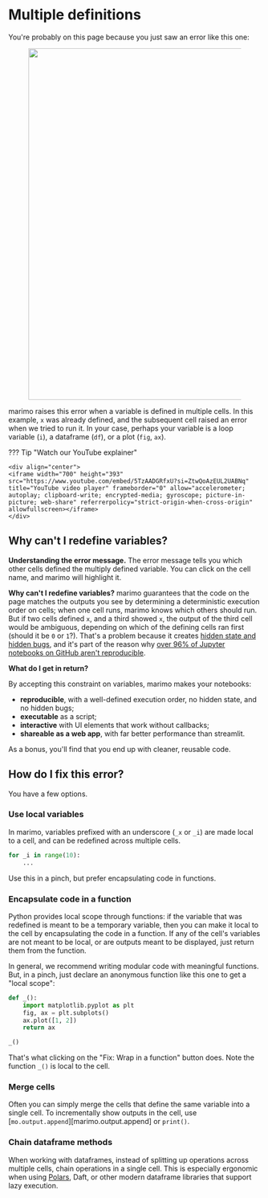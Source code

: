# Multiple definitions

You're probably on this page because you just saw an error like this one:

<div align="center">
<figure>
<img src="/_static/docs_redefines_variables_error.png" width="700px"/>
</figure>
</div>

marimo raises this error when a variable is defined in multiple cells. In
this example, `x` was already defined, and the subsequent cell raised
an error when we tried to run it. In your case, perhaps your variable
is a loop variable (`i`), a dataframe (`df`), or a plot (`fig`, `ax`).

??? Tip "Watch our YouTube explainer"

    <div align="center">
    <iframe width="700" height="393" src="https://www.youtube.com/embed/5TzAADGRfxU?si=ZtwQoAzEUL2UABNq" title="YouTube video player" frameborder="0" allow="accelerometer; autoplay; clipboard-write; encrypted-media; gyroscope; picture-in-picture; web-share" referrerpolicy="strict-origin-when-cross-origin" allowfullscreen></iframe>
    </div>

## Why can't I redefine variables?

**Understanding the error message.** The error message tells you which other
cells defined the multiply defined variable. You can click on the cell name,
and marimo will highlight it.

**Why can't I redefine variables?** marimo guarantees that the code on the page
matches the outputs you see by determining a deterministic execution order on
cells; when one cell runs, marimo knows which others should run. But if two
cells defined `x`, and a third showed `x`, the output of the third cell would
be ambiguous, depending on which of the defining cells ran first (should it be
`0` or `1`?). That's a problem because it creates [hidden state and hidden
bugs](../coming_from/jupyter.md), and it's part of the reason why [over 96% of
Jupyter notebooks on GitHub aren't reproducible](https://leomurta.github.io/papers/pimentel2019a.pdf).

**What do I get in return?**

By accepting this constraint on variables, marimo makes your notebooks:

- **reproducible**, with a well-defined execution order, no hidden state, and no hidden bugs;
- **executable** as a script;
- **interactive** with UI elements that work without callbacks;
- **shareable as a web app**, with far better performance than streamlit.

As a bonus, you'll find that you end up with cleaner, reusable code.

## How do I fix this error?

You have a few options.

### Use local variables

In marimo, variables prefixed with an underscore (`_x` or `_i`) are made local
to a cell, and can be redefined across multiple cells.

```python
for _i in range(10):
    ...
```

Use this in a pinch, but prefer encapsulating code in functions.

### Encapsulate code in a function

Python provides local scope through functions: if the variable that was
redefined is meant to be a temporary variable, then you can make it local to
the cell by encapsulating the code in a function. If any of the cell's
variables are not meant to be local, or are outputs meant to be displayed, just
return them from the function.

In general, we recommend writing modular code with meaningful functions. But,
in a pinch, just declare an anonymous function like this one to get a "local scope":


```python
def _():
    import matplotlib.pyplot as plt
    fig, ax = plt.subplots()
    ax.plot([1, 2])
    return ax

_() 
```

That's what clicking on the "Fix: Wrap in a function" button does. Note the function
`_()` is local to the cell.


### Merge cells

Often you can simply merge the cells that define the same variable into a single cell.
To incrementally show outputs in the cell, use [`mo.output.append`][marimo.output.append]
or `print()`.

### Chain dataframe methods

When working with dataframes, instead of splitting up operations across
multiple cells, chain operations in a single cell. This is especially ergonomic
when using [Polars](https://docs.pola.rs/), Daft, or other modern dataframe
libraries that support lazy execution.
